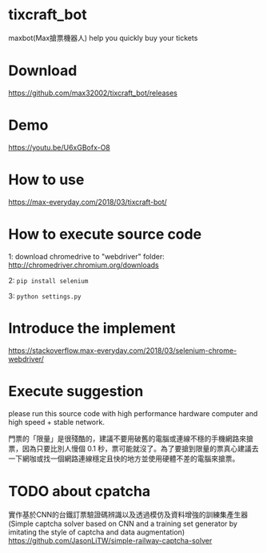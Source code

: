 # tixcraft_bot
maxbot(Max搶票機器人) help you quickly buy your tickets

# Download
https://github.com/max32002/tixcraft_bot/releases

# Demo
https://youtu.be/U6xGBofx-O8

# How to use
https://max-everyday.com/2018/03/tixcraft-bot/

# How to execute source code
1: download chromedrive to "webdriver" folder:
http://chromedriver.chromium.org/downloads

2: <code>pip install selenium</code>

3: <code>python settings.py</code>

# Introduce the implement
https://stackoverflow.max-everyday.com/2018/03/selenium-chrome-webdriver/

# Execute suggestion 
please run this source code with high performance hardware computer and high speed + stable network.

門票的「限量」是很殘酷的，建議不要用破舊的電腦或連線不穩的手機網路來搶票，因為只要比別人慢個 0.1 秒，票可能就沒了。為了要搶到限量的票真心建議去一下網咖或找一個網路連線穩定且快的地方並使用硬體不差的電腦來搶票。

# TODO about cpatcha 
實作基於CNN的台鐵訂票驗證碼辨識以及透過模仿及資料增強的訓練集產生器 (Simple captcha solver based on CNN and a training set generator by imitating the style of captcha and data augmentation)
https://github.com/JasonLiTW/simple-railway-captcha-solver
